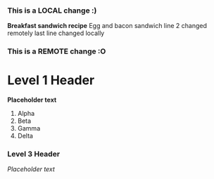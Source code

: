 ### This is a LOCAL change :)
**Breakfast sandwich recipe**
Egg and bacon sandwich line 2 changed remotely
last line changed locally
### This is a REMOTE change :O
# Level 1 Header
**Placeholder text**
1. Alpha
2. Beta
3. Gamma
4. Delta 
### Level 3 Header
*Placeholder text*
